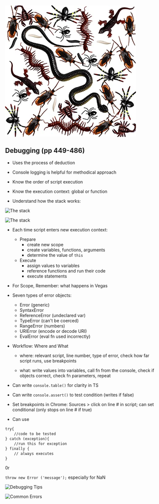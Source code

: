 ![bugs](bugs.jpg)

## Debugging (pp 449-486)

+ Uses the process of deduction

+ Console logging is helpful for methodical approach

+ Know the order of script execution

+ Know the execution context: global or function

+ Understand how the stack works:

![The stack](stack1.png)

![The stack](stack.png)

+ Each time script enters new execution context:
    - Prepare
        - create new scope
        - create variables, functions, arguments
        - determine the value of `this`
    - Execute
        - assign values to variables
        - reference functions and run their code
        - execute statements

+ For Scope, Remember: what happens in Vegas

+ Seven types of error objects:
    - Error (generic)
    - SyntaxError
    - ReferenceError (undeclared var)
    - TypeError (can't be coerced)
    - RangeError (numbers)
    - URIError (encode or decode URI)
    - EvalError (eval fn used incorrectly)

+ Workflow: Where and What
    - where: relevant script, line number, type of error, check how far script runs, use breakpoints

    - what: write values into variables, call fn from the console, check if objects correct, check fn parameters, repeat

+ Can write `console.table()` for clarity in TS
+ Can write `console.assert()` to test condition (writes if false)
+ Set breakpoints in Chrome: Sources > click on line # in script; can set conditional (only stops on line # if true)

+ Can use 
```
try{
    //code to be tested
} catch (exception){
    //run this for exception
} finally {
    // always executes
}
```
0r
 
 `throw new Error ('message');` especially for NaN

 ![Debugging Tips](debugging.png)

 ![Common Errors](common-errors.png)




